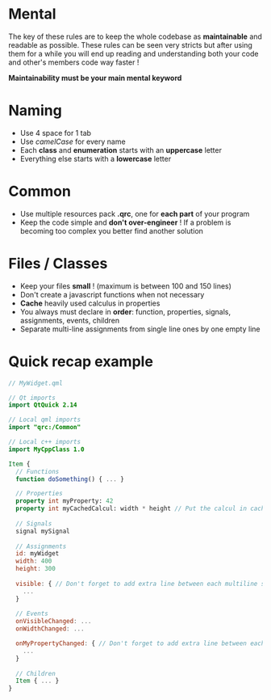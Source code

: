# Mental
The key of these rules are to keep the whole codebase as **maintainable** and readable as possible.
These rules can be seen very stricts but after using them for a while you will end up reading and understanding both your code and other's members code way faster !

**Maintainability must be your main mental keyword**

# Naming
* Use 4 space for 1 tab
* Use *camelCase* for every name
* Each **class** and **enumeration** starts with an **uppercase** letter
* Everything else starts with a **lowercase** letter

# Common
* Use multiple resources pack **.qrc**, one for **each part** of your program
* Keep the code simple and **don't over-engineer** ! If a problem is becoming too complex you better find another solution

# Files / Classes
* Keep your files **small** ! (maximum is between 100 and 150 lines)
* Don't create a javascript functions when not necessary
* **Cache** heavily used calculus in properties
* You always must declare in **order**: function, properties, signals, assignments, events, children
* Separate multi-line assignments from single line ones by one empty line

# Quick recap example
```qml
// MyWidget.qml

// Qt imports
import QtQuick 2.14

// Local qml imports
import "qrc:/Common"

// Local c++ imports
import MyCppClass 1.0

Item {
  // Functions
  function doSomething() { ... }

  // Properties
  property int myProperty: 42
  property int myCachedCalcul: width * height // Put the calcul in cache to prevent re-processing it at each use
  
  // Signals
  signal mySignal
 
  // Assignments
  id: myWidget
  width: 400
  height: 300
  
  visible: { // Don't forget to add extra line between each multiline statement
    ...
  }
  
  // Events
  onVisibleChanged: ...
  onWidthChanged: ...

  onMyPropertyChanged: { // Don't forget to add extra line between each multiline statement
    ...
  }
  
  // Children
  Item { ... }
}
```
